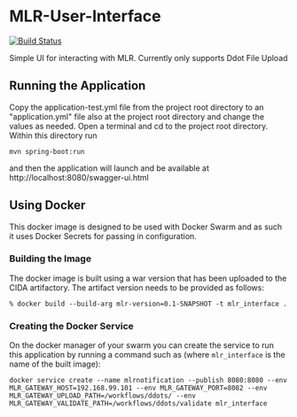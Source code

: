# MLR-User-Interface
[![Build Status](https://travis-ci.org/USGS-CIDA/MLR-User-Interface.svg?branch=master)](https://travis-ci.org/USGS-CIDA/MLR-User-Interface)


Simple UI for interacting with MLR. Currently only supports Ddot File Upload

## Running the Application
Copy the application-test.yml file from the project root directory to an "application.yml" file also at the project root directory and change the values as needed.
Open a terminal and cd to the project root directory. Within this directory run 
```
mvn spring-boot:run
``` 
and then the application will launch and be available at http://localhost:8080/swagger-ui.html

## Using Docker
This docker image is designed to be used with Docker Swarm and as such it uses Docker Secrets for passing in configuration.

### Building the Image
The docker image is built using a war version that has been uploaded to the CIDA artifactory. The artifact version needs to be provided as follows:
```
% docker build --build-arg mlr-version=0.1-SNAPSHOT -t mlr_interface .
```

### Creating the Docker Service
On the docker manager of your swarm you can create the service to run this application by running a command such as (where `mlr_interface` is the name of the built image):
```
docker service create --name mlrnotification --publish 8080:8080 --env MLR_GATEWAY_HOST=192.168.99.101 --env MLR_GATEWAY_PORT=8082 --env MLR_GATEWAY_UPLOAD_PATH=/workflows/ddots/ --env MLR_GATEWAY_VALIDATE_PATH=/workflows/ddots/validate mlr_interface
```